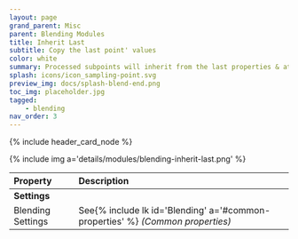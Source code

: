 ```yaml
---
layout: page
grand_parent: Misc
parent: Blending Modules
title: Inherit Last
subtitle: Copy the last point' values
color: white
summary: Processed subpoints will inherit from the last properties & attributes. Nothing fancy about it.
splash: icons/icon_sampling-point.svg
preview_img: docs/splash-blend-end.png
toc_img: placeholder.jpg
tagged: 
    - blending
nav_order: 3
---
```


{% include header_card_node %}

{% include img a='details/modules/blending-inherit-last.png' %} 

| Property       | Description          |
|:-------------|:------------------|
|**Settings**||
| Blending Settings           | See{% include lk id='Blending' a='#common-properties' %} *(Common properties)* |
